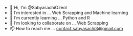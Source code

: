 - 👋 Hi, I’m @SabyasachiOzeol
- 👀 I’m interested in ... Web Scrapping and Machine learning
- 🌱 I’m currently learning ... Python and R
- 💞️ I’m looking to collaborate on ... Web Scrapping
- 📫 How to reach me ... contact.sabyasachi3@gmail.com

<!---
SabyasachiOzeol/SabyasachiOzeol is a ✨ special ✨ repository because its `README.md` (this file) appears on your GitHub profile.
You can click the Preview link to take a look at your changes.
--->
